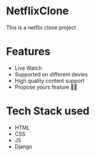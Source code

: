 # NetflixClone
This is a netflix clone project . 

# Features
- Live Watch
- Supported on different devies 
- High quality content support
- Propose yours feature 🤗🤗

# Tech Stack used 
- HTML
- CSS 
- JS
- Django
